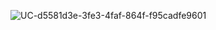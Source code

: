 ![UC-d5581d3e-3fe3-4faf-864f-f95cadfe9601](https://github.com/CadisRaziel/OrderApi/assets/70340981/38998bda-2aab-41a1-967e-565ee5566b9f)
